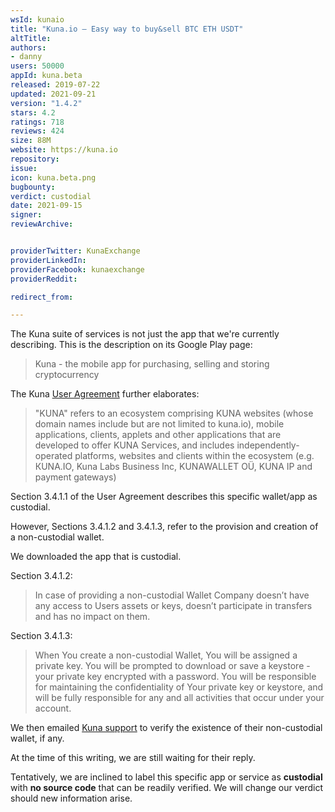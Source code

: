 ```yaml
---
wsId: kunaio
title: "Kuna.io — Easy way to buy&sell BTC ETH USDT"
altTitle: 
authors:
- danny
users: 50000
appId: kuna.beta
released: 2019-07-22
updated: 2021-09-21
version: "1.4.2"
stars: 4.2
ratings: 718
reviews: 424
size: 88M
website: https://kuna.io
repository: 
issue: 
icon: kuna.beta.png
bugbounty: 
verdict: custodial
date: 2021-09-15
signer: 
reviewArchive:


providerTwitter: KunaExchange
providerLinkedIn: 
providerFacebook: kunaexchange
providerReddit: 

redirect_from:

---
```



The Kuna suite of services is not just the app that we're currently describing. This is the description on its Google Play page:

> Kuna - the mobile app for purchasing, selling and storing cryptocurrency

The Kuna [User Agreement](https://kuna.io/legal/user-agreement) further elaborates:

> "KUNA" refers to an ecosystem comprising KUNA websites (whose domain names include but are not limited to kuna.io), mobile applications, clients, applets and other applications that are developed to offer KUNA Services, and includes independently-operated platforms, websites and clients within the ecosystem (e.g. КUNA.IO, Kuna Labs Business Inc, KUNAWALLET OÜ, KUNA IP and payment gateways)

Section 3.4.1.1 of the User Agreement describes this specific wallet/app as custodial.

However, Sections 3.4.1.2 and 3.4.1.3, refer to the provision and creation of a non-custodial wallet. 

We downloaded the app that is custodial. 

Section 3.4.1.2:

> In case of providing a non-custodial Wallet Company doesn’t have any access to Users assets or keys, doesn’t participate in transfers and has no impact on them. 

Section 3.4.1.3:

> When You create a non-custodial Wallet, You will be assigned a private key. You will be prompted to download or save a keystore - your private key encrypted with a password. You will be responsible for maintaining the confidentiality of Your private key or keystore, and will be fully responsible for any and all activities that occur under your account.

We then emailed [Kuna support](support@kuna.io) to verify the existence of their non-custodial wallet, if any. 

At the time of this writing, we are still waiting for their reply.

Tentatively, we are inclined to label this specific app or service as **custodial** with **no source code** that can be readily verified. We will change our verdict should new information arise.